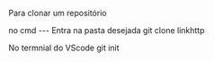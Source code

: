 Para clonar um repositório

no cmd ---
Entra na pasta desejada
git clone linkhttp

No termnial do VScode
git init
